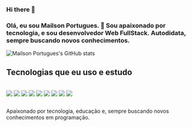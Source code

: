 ### Hi there 👋

### Olá, eu sou Mailson Portugues. 👋 Sou apaixonado por tecnologia, e sou desenvolvedor Web FullStack. Autodidata, sempre buscando novos conhecimentos.

![Mailson Portugues's GitHub stats](https://github-readme-stats.vercel.app/api?username=mailsonportugues&show_icons=true&theme=gruvbox)

## Tecnologias que eu uso e estudo

<div styles="display: inline-block"> <br/>
  <img align="center" alt"HTML5" src="https://img.shields.io/badge/HTML5-E34F26?style=for-the-badge&logo=html5&logoColor=white">
  <img align="center" alt"CSS3" src="https://img.shields.io/badge/CSS3-1572B6?style=for-the-badge&logo=css3&logoColor=white">
  <img align="center" alt"Java" src="https://img.shields.io/badge/Java-ED8B00?style=for-the-badge&logo=openjdk&logoColor=white">
  <img align="center" alt"Javascript" src="https://img.shields.io/badge/JavaScript-323330?style=for-the-badge&logo=javascript&logoColor=F7DF1E">
  <img align="center" alt"C#" src="https://img.shields.io/badge/C%23-239120?style=for-the-badge&logo=c-sharp&logoColor=white">
  <img align="center" alt"Sass" src="https://img.shields.io/badge/Sass-CC6699?style=for-the-badge&logo=sass&logoColor=white">
  <img align="center" alt"Bootstrap" src="https://img.shields.io/badge/Bootstrap-563D7C?style=for-the-badge&logo=bootstrap&logoColor=white">
  <img align="center" alt"MySql" src="https://img.shields.io/badge/MySQL-00000F?style=for-the-badge&logo=mysql&logoColor=white">
  <img align="center" alt"Unity" src="https://img.shields.io/badge/Unity-100000?style=for-the-badge&logo=unity&logoColor=white">
</div> <br/>

Apaixonado por tecnologia, educação e, sempre buscando novos conhecimentos em programação.
